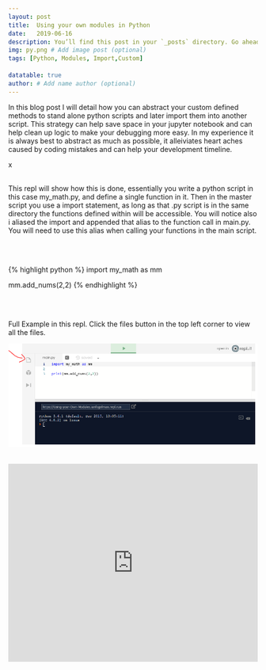 ```yaml
---
layout: post
title:  Using your own modules in Python
date:   2019-06-16
description: You’ll find this post in your `_posts` directory. Go ahead and edit it and re-build the site to see your changes. # Add post description (optional)
img: py.png # Add image post (optional)
tags: [Python, Modules, Import,Custom]

datatable: true
author: # Add name author (optional)
---
```


In this blog post I will detail how you can abstract your custom defined methods to stand alone python scripts and later import them into another script.
This strategy can help save space in your jupyter notebook and can help clean up logic to make your debugging more easy.
In my experience it is always best to abstract as much as possible, it alleiviates heart aches caused by coding mistakes and can help your development timeline.

x
<br>
<br>

This repl will show how this is done, essentially you write a python script in this case my_math.py, and define a single function in it.
Then in the master script you use a import statement, as long as that .py script is in the same directory the functions defined within will be accessible.
You will notice also i aliased the import and appended that alias to the function call in main.py. You will need to use this alias when calling your functions in the main script.



<br>
<br>

{% highlight python %}
import my_math as mm

mm.add_nums(2,2)
{% endhighlight %}  

<br>
<br>

Full Example in this repl.
Click the files button in the top left corner to view all the files.

![Repl Explanation](/assets/img/repl1.PNG)
<br>
<br>


<iframe height="400px" width="100%" src="https://repl.it/@IanFogelman/FrillyWellwornDownload?lite=true" scrolling="no" frameborder="no" allowtransparency="true" allowfullscreen="true" sandbox="allow-forms allow-pointer-lock allow-popups allow-same-origin allow-scripts allow-modals"></iframe>
